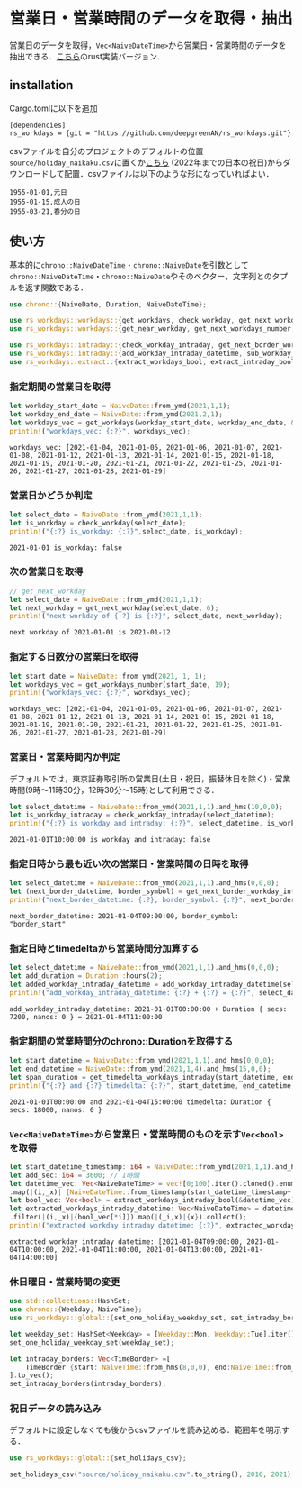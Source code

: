 # 営業日・営業時間のデータを取得・抽出
営業日のデータを取得，`Vec<NaiveDateTime>`から営業日・営業時間のデータを抽出できる．[こちら](https://github.com/deepgreenAN/py_workdays)のrust実装バージョン．

## installation
Cargo.tomlに以下を追加
```
[dependencies]
rs_workdays = {git = "https://github.com/deepgreenAN/rs_workdays.git"}
```
csvファイルを自分のプロジェクトのデフォルトの位置`source/holiday_naikaku.csv`に置くか[こちら](https://drive.google.com/file/d/15V46C74rT1kdYvZGnGnps5hFF8j1UBJB/view?usp=sharing)
(2022年までの日本の祝日)からダウンロードして配置．csvファイルは以下のような形になっていればよい．
```
1955-01-01,元日
1955-01-15,成人の日
1955-03-21,春分の日
```

## 使い方
基本的に`chrono::NaiveDateTime`・`chrono::NaiveDate`を引数として`chrono::NaiveDateTime`・`chrono::NaiveDate`やそのベクター，文字列とのタプルを返す関数である．
```rust
use chrono::{NaiveDate, Duration, NaiveDateTime};

use rs_workdays::workdays::{get_workdays, check_workday, get_next_workday, get_previous_workday};
use rs_workdays::workdays::{get_near_workday, get_next_workdays_number, get_previous_workdays_number, get_workdays_number};

use rs_workdays::intraday::{check_workday_intraday, get_next_border_workday_intraday, get_previous_border_workday_intraday};
use rs_workdays::intraday::{add_workday_intraday_datetime, sub_workday_intraday_datetime, get_timedelta_workdays_intraday};
use rs_workdays::extract::{extract_workdays_bool, extract_intraday_bool, extract_workdays_intraday_bool};
```
### 指定期間の営業日を取得
```rust
let workday_start_date = NaiveDate::from_ymd(2021,1,1);
let workday_end_date = NaiveDate::from_ymd(2021,2,1);
let workdays_vec = get_workdays(workday_start_date, workday_end_date, &"left");
println!("workdays_vec: {:?}", workdays_vec);
```
```
workdays_vec: [2021-01-04, 2021-01-05, 2021-01-06, 2021-01-07, 2021-01-08, 2021-01-12, 2021-01-13, 2021-01-14, 2021-01-15, 2021-01-18, 2021-01-19, 2021-01-20, 2021-01-21, 2021-01-22, 2021-01-25, 2021-01-26, 2021-01-27, 2021-01-28, 2021-01-29]
```

### 営業日かどうか判定
```rust
let select_date = NaiveDate::from_ymd(2021,1,1);
let is_workday = check_workday(select_date);
println!("{:?} is_workday: {:?}",select_date, is_workday);
```
```
2021-01-01 is_workday: false
```

### 次の営業日を取得
```rust
// get_next_workday
let select_date = NaiveDate::from_ymd(2021,1,1);
let next_workday = get_next_workday(select_date, 6);
println!("next workday of {:?} is {:?}", select_date, next_workday);
```
```
next workday of 2021-01-01 is 2021-01-12
```

### 指定する日数分の営業日を取得
```rust
let start_date = NaiveDate::from_ymd(2021, 1, 1);
let workdays_vec = get_workdays_number(start_date, 19);
println!("workdays_vec: {:?}", workdays_vec);
```
```
workdays_vec: [2021-01-04, 2021-01-05, 2021-01-06, 2021-01-07, 2021-01-08, 2021-01-12, 2021-01-13, 2021-01-14, 2021-01-15, 2021-01-18, 2021-01-19, 2021-01-20, 2021-01-21, 2021-01-22, 2021-01-25, 2021-01-26, 2021-01-27, 2021-01-28, 2021-01-29]
```

### 営業日・営業時間内か判定
デフォルトでは，東京証券取引所の営業日(土日・祝日，振替休日を除く)・営業時間(9時～11時30分，12時30分～15時)として利用できる．
```rust
let select_datetime = NaiveDate::from_ymd(2021,1,1).and_hms(10,0,0);
let is_workday_intraday = check_workday_intraday(select_datetime);
println!("{:?} is workday and intraday: {:?}", select_datetime, is_workday_intraday);
```
```
2021-01-01T10:00:00 is workday and intraday: false
```

### 指定日時から最も近い次の営業日・営業時間の日時を取得
```rust
let select_datetime = NaiveDate::from_ymd(2021,1,1).and_hms(0,0,0);
let (next_border_datetime, border_symbol) = get_next_border_workday_intraday(select_datetime);
println!("next_border_datetime: {:?}, border_symbol: {:?}", next_border_datetime, border_symbol);
```
```
next_border_datetime: 2021-01-04T09:00:00, border_symbol: "border_start"
```

### 指定日時とtimedeltaから営業時間分加算する
```rust
let select_datetime = NaiveDate::from_ymd(2021,1,1).and_hms(0,0,0);
let add_duration = Duration::hours(2);
let added_workday_intraday_datetime = add_workday_intraday_datetime(select_datetime, add_duration);
println!("add_workday_intraday_datetime: {:?} + {:?} = {:?}", select_datetime, add_duration, added_workday_intraday_datetime);
```
```
add_workday_intraday_datetime: 2021-01-01T00:00:00 + Duration { secs: 7200, nanos: 0 } = 2021-01-04T11:00:00
```

### 指定期間の営業時間分のchrono::Durationを取得する
```rust
let start_datetime = NaiveDate::from_ymd(2021,1,1).and_hms(0,0,0);
let end_datetime = NaiveDate::from_ymd(2021,1,4).and_hms(15,0,0);
let span_duration = get_timedelta_workdays_intraday(start_datetime, end_datetime);
println!("{:?} and {:?} timedelta: {:?}", start_datetime, end_datetime, span_duration);
```
```
2021-01-01T00:00:00 and 2021-01-04T15:00:00 timedelta: Duration { secs: 18000, nanos: 0 }
```

### `Vec<NaiveDateTime>`から営業日・営業時間のものを示す`Vec<bool>`を取得
```rust
let start_datetime_timestamp: i64 = NaiveDate::from_ymd(2021,1,1).and_hms(0,0,0).timestamp();
let add_sec: i64 = 3600; // 1時間
let datetime_vec: Vec<NaiveDateTime> = vec![0;100].iter().cloned().enumerate()
.map(|(i,_x)| {NaiveDateTime::from_timestamp(start_datetime_timestamp+ (i as i64) *add_sec, 0)}).collect();
let bool_vec: Vec<bool> = extract_workdays_intraday_bool(&datetime_vec);
let extracted_workdays_intraday_datetime: Vec<NaiveDateTime> = datetime_vec.iter().cloned().enumerate()
.filter(|(i,_x)|{bool_vec[*i]}).map(|(_i,x)|{x}).collect();
println!("extracted workday intraday datetime: {:?}", extracted_workdays_intraday_datetime);
```
```
extracted workday intraday datetime: [2021-01-04T09:00:00, 2021-01-04T10:00:00, 2021-01-04T11:00:00, 2021-01-04T13:00:00, 2021-01-04T14:00:00]
```


### 休日曜日・営業時間の変更
```rust
use std::collections::HashSet;
use chrono::{Weekday, NaiveTime};
use rs_workdays::global::{set_one_holiday_weekday_set, set_intraday_borders, TimeBorder};
```
```rust
let weekday_set: HashSet<Weekday> = [Weekday::Mon, Weekday::Tue].iter().cloned().collect();
set_one_holiday_weekday_set(weekday_set);

let intraday_borders: Vec<TimeBorder> =[
    TimeBorder {start: NaiveTime::from_hms(8,0,0), end:NaiveTime::from_hms(10,0,0)}
].to_vec();
set_intraday_borders(intraday_borders);
```

### 祝日データの読み込み
デフォルトに設定しなくても後からcsvファイルを読み込める．範囲年を明示する．
```rust
use rs_workdays::global::{set_holidays_csv};
```
```rust
set_holidays_csv("source/holiday_naikaku.csv".to_string(), 2016, 2021);
```
